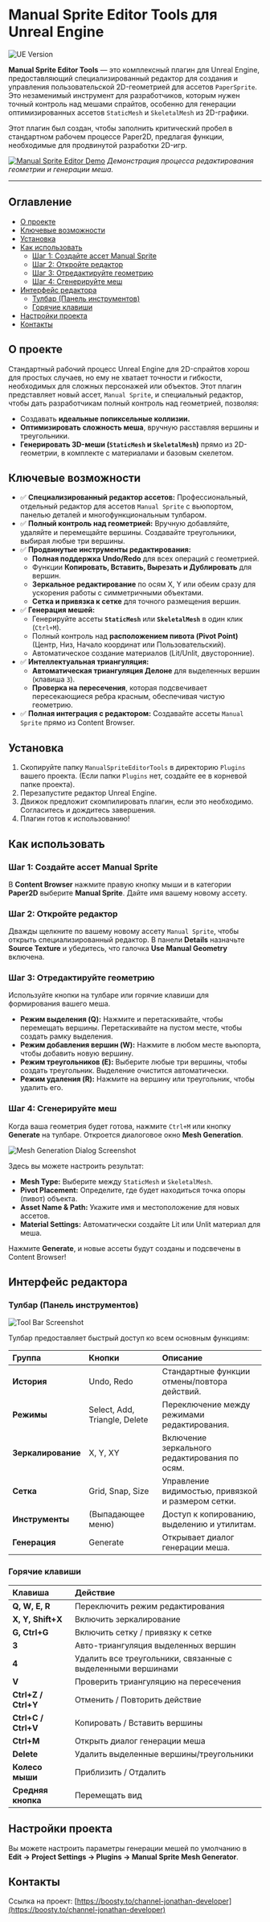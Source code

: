 # Manual Sprite Editor Tools для Unreal Engine

![UE Version](Images/Icon128.png)

**Manual Sprite Editor Tools** — это комплексный плагин для Unreal Engine, предоставляющий специализированный редактор для создания и управления пользовательской 2D-геометрией для ассетов `PaperSprite`. Это незаменимый инструмент для разработчиков, которым нужен точный контроль над мешами спрайтов, особенно для генерации оптимизированных ассетов `StaticMesh` и `SkeletalMesh` из 2D-графики.

Этот плагин был создан, чтобы заполнить критический пробел в стандартном рабочем процессе Paper2D, предлагая функции, необходимые для продвинутой разработки 2D-игр.

[![Manual Sprite Editor Demo](Images/Screen_00.png)](https://youtu.be/MbnoJhVYDTc)
*Демонстрация процесса редактирования геометрии и генерации меша.*

---

## Оглавление

- [О проекте](#о-проекте)
- [Ключевые возможности](#ключевые-возможности)
- [Установка](#установка)
- [Как использовать](#как-использовать)
  - [Шаг 1: Создайте ассет Manual Sprite](#шаг-1-создайте-ассет-manual-sprite)
  - [Шаг 2: Откройте редактор](#шаг-2-откройте-редактор)
  - [Шаг 3: Отредактируйте геометрию](#шаг-3-отредактируйте-геометрию)
  - [Шаг 4: Сгенерируйте меш](#шаг-4-сгенерируйте-меш)
- [Интерфейс редактора](#интерфейс-редактора)
  - [Тулбар (Панель инструментов)](#тулбар-панель-инструментов)
  - [Горячие клавиши](#горячие-клавиши)
- [Настройки проекта](#настройки-проекта)
- [Контакты](#контакты)

## О проекте

Стандартный рабочий процесс Unreal Engine для 2D-спрайтов хорош для простых случаев, но ему не хватает точности и гибкости, необходимых для сложных персонажей или объектов. Этот плагин представляет новый ассет, `Manual Sprite`, и специальный редактор, чтобы дать разработчикам полный контроль над геометрией, позволяя:
-   Создавать **идеальные попиксельные коллизии.**
-   **Оптимизировать сложность меша**, вручную расставляя вершины и треугольники.
-   **Генерировать 3D-меши (`StaticMesh` и `SkeletalMesh`)** прямо из 2D-геометрии, в комплекте с материалами и базовым скелетом.

## Ключевые возможности

-   ✅ **Специализированный редактор ассетов:** Профессиональный, отдельный редактор для ассетов `Manual Sprite` с вьюпортом, панелью деталей и многофункциональным тулбаром.
-   ✅ **Полный контроль над геометрией:** Вручную добавляйте, удаляйте и перемещайте вершины. Создавайте треугольники, выбирая любые три вершины.
-   ✅ **Продвинутые инструменты редактирования:**
    -   **Полная поддержка Undo/Redo** для всех операций с геометрией.
    -   Функции **Копировать, Вставить, Вырезать и Дублировать** для вершин.
    -   **Зеркальное редактирование** по осям X, Y или обеим сразу для ускорения работы с симметричными объектами.
    -   **Сетка и привязка к сетке** для точного размещения вершин.
-   ✅ **Генерация мешей:**
    -   Генерируйте ассеты **`StaticMesh`** или **`SkeletalMesh`** в один клик (`Ctrl+M`).
    -   Полный контроль над **расположением пивота (Pivot Point)** (Центр, Низ, Начало координат или Пользовательский).
    -   Автоматическое создание материалов (Lit/Unlit, двусторонние).
-   ✅ **Интеллектуальная триангуляция:**
    -   **Автоматическая триангуляция Делоне** для выделенных вершин (клавиша `3`).
    -   **Проверка на пересечения**, которая подсвечивает пересекающиеся ребра красным, обеспечивая чистую геометрию.
-   ✅ **Полная интеграция с редактором:** Создавайте ассеты `Manual Sprite` прямо из Content Browser.

## Установка

1.  Скопируйте папку `ManualSpriteEditorTools` в директорию `Plugins` вашего проекта. (Если папки `Plugins` нет, создайте ее в корневой папке проекта).
2.  Перезапустите редактор Unreal Engine.
3.  Движок предложит скомпилировать плагин, если это необходимо. Согласитесь и дождитесь завершения.
4.  Плагин готов к использованию!

## Как использовать

### Шаг 1: Создайте ассет Manual Sprite

В **Content Browser** нажмите правую кнопку мыши и в категории **Paper2D** выберите **Manual Sprite**. Дайте имя вашему новому ассету.

### Шаг 2: Откройте редактор

Дважды щелкните по вашему новому ассету `Manual Sprite`, чтобы открыть специализированный редактор. В панели **Details** назначьте **Source Texture** и убедитесь, что галочка **Use Manual Geometry** включена.

### Шаг 3: Отредактируйте геометрию

Используйте кнопки на тулбаре или горячие клавиши для формирования вашего меша.

-   **Режим выделения (Q):** Нажмите и перетаскивайте, чтобы перемещать вершины. Перетаскивайте на пустом месте, чтобы создать рамку выделения.
-   **Режим добавления вершин (W):** Нажмите в любом месте вьюпорта, чтобы добавить новую вершину.
-   **Режим треугольников (E):** Выберите любые три вершины, чтобы создать треугольник. Выделение очистится автоматически.
-   **Режим удаления (R):** Нажмите на вершину или треугольник, чтобы удалить его.

### Шаг 4: Сгенерируйте меш

Когда ваша геометрия будет готова, нажмите `Ctrl+M` или кнопку **Generate** на тулбаре. Откроется диалоговое окно **Mesh Generation**.

![Mesh Generation Dialog Screenshot](Images/Screen_03.png)

Здесь вы можете настроить результат:
-   **Mesh Type:** Выберите между `StaticMesh` и `SkeletalMesh`.
-   **Pivot Placement:** Определите, где будет находиться точка опоры (пивот) объекта.
-   **Asset Name & Path:** Укажите имя и местоположение для новых ассетов.
-   **Material Settings:** Автоматически создайте Lit или Unlit материал для меша.

Нажмите **Generate**, и новые ассеты будут созданы и подсвечены в Content Browser!

## Интерфейс редактора

### Тулбар (Панель инструментов) 
![Tool Bar Screenshot](Images/Screen_02.png)

Тулбар предоставляет быстрый доступ ко всем основным функциям:

| Группа                 | Кнопки                                        | Описание                                          |
| :--------------------- | :-------------------------------------------- | :------------------------------------------------ |
| **История**            | Undo, Redo                                    | Стандартные функции отмены/повтора действий.      |
| **Режимы**             | Select, Add, Triangle, Delete                 | Переключение между режимами редактирования.       |
| **Зеркалирование**     | X, Y, XY                                      | Включение зеркального редактирования по осям.     |
| **Сетка**              | Grid, Snap, Size                              | Управление видимостью, привязкой и размером сетки.|
| **Инструменты**        | (Выпадающее меню)                             | Доступ к копированию, выделению и утилитам.       |
| **Генерация**          | Generate                                      | Открывает диалог генерации меша.                  |

### Горячие клавиши

| Клавиша          | Действие                                                       |
| :--------------- | :------------------------------------------------------------- |
| **Q, W, E, R**   | Переключить режим редактирования                               |
| **X, Y, Shift+X**| Включить зеркалирование                                        |
| **G, Ctrl+G**    | Включить сетку / привязку к сетке                              |
| **3**            | Авто-триангуляция выделенных вершин                            |
| **4**            | Удалить все треугольники, связанные с выделенными вершинами    |
| **V**            | Проверить триангуляцию на пересечения                          |
| **Ctrl+Z / Ctrl+Y** | Отменить / Повторить действие                                 |
| **Ctrl+C / Ctrl+V** | Копировать / Вставить вершины                                 |
| **Ctrl+M**       | Открыть диалог генерации меша                                  |
| **Delete**       | Удалить выделенные вершины/треугольники                        |
| **Колесо мыши**  | Приблизить / Отдалить                                          |
| **Средняя кнопка**| Перемещать вид                                                 |

## Настройки проекта

Вы можете настроить параметры генерации мешей по умолчанию в **Edit -> Project Settings -> Plugins -> Manual Sprite Mesh Generator**.

## Контакты

Ссылка на проект: [https://boosty.to/channel-jonathan-developer](https://boosty.to/channel-jonathan-developer)
